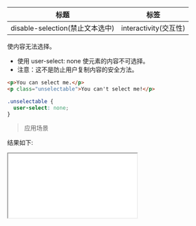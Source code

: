 | 标题                            | 标签                  |
| ------------------------------- | --------------------- |
| disable-selection(禁止文本选中) | interactivity(交互性) |

使内容无法选择。

- 使用 user-select: none 使元素的内容不可选择。
- 注意：这不是防止用户复制内容的安全方法。

```html
<p>You can select me.</p>
<p class="unselectable">You can't select me!</p>
```

```css
.unselectable {
  user-select: none;
}
```

> 应用场景

<div class="code-editor" data-url="codes/css/html/disable-selection.html" data-language="html"></div>

结果如下:

<iframe src="codes/css/html/disable-selection.html"></iframe>
